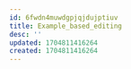 ```yaml
---
id: 6fwdn4muwdgpjqjdujptiuv
title: Example_based_editing
desc: ''
updated: 1704811416264
created: 1704811416264
---
```


